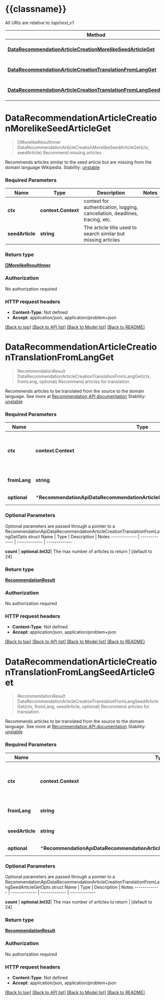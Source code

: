 # {{classname}}

All URIs are relative to */api/rest_v1*

Method | HTTP request | Description
------------- | ------------- | -------------
[**DataRecommendationArticleCreationMorelikeSeedArticleGet**](RecommendationApi.md#DataRecommendationArticleCreationMorelikeSeedArticleGet) | **Get** /data/recommendation/article/creation/morelike/{seed_article} | Recommend missing articles
[**DataRecommendationArticleCreationTranslationFromLangGet**](RecommendationApi.md#DataRecommendationArticleCreationTranslationFromLangGet) | **Get** /data/recommendation/article/creation/translation/{from_lang} | Recommend articles for translation.
[**DataRecommendationArticleCreationTranslationFromLangSeedArticleGet**](RecommendationApi.md#DataRecommendationArticleCreationTranslationFromLangSeedArticleGet) | **Get** /data/recommendation/article/creation/translation/{from_lang}/{seed_article} | Recommend articles for translation.

# **DataRecommendationArticleCreationMorelikeSeedArticleGet**
> []MorelikeResultInner DataRecommendationArticleCreationMorelikeSeedArticleGet(ctx, seedArticle)
Recommend missing articles

Recommends articles similar to the seed article but are missing from the domain language Wikipedia.  Stability: [unstable](https://www.mediawiki.org/wiki/API_versioning#Unstable) 

### Required Parameters

Name | Type | Description  | Notes
------------- | ------------- | ------------- | -------------
 **ctx** | **context.Context** | context for authentication, logging, cancellation, deadlines, tracing, etc.
  **seedArticle** | **string**| The article title used to search similar but missing articles | 

### Return type

[**[]MorelikeResultInner**](array.md)

### Authorization

No authorization required

### HTTP request headers

 - **Content-Type**: Not defined
 - **Accept**: application/json, application/problem+json

[[Back to top]](#) [[Back to API list]](../README.md#documentation-for-api-endpoints) [[Back to Model list]](../README.md#documentation-for-models) [[Back to README]](../README.md)

# **DataRecommendationArticleCreationTranslationFromLangGet**
> RecommendationResult DataRecommendationArticleCreationTranslationFromLangGet(ctx, fromLang, optional)
Recommend articles for translation.

Recommends articles to be translated from the source to the domain language.  See more at [Recommendation API documentation](https://meta.wikimedia.org/wiki/Recommendation_API)  Stability: [unstable](https://www.mediawiki.org/wiki/API_versioning#Unstable) 

### Required Parameters

Name | Type | Description  | Notes
------------- | ------------- | ------------- | -------------
 **ctx** | **context.Context** | context for authentication, logging, cancellation, deadlines, tracing, etc.
  **fromLang** | **string**| The source language code | 
 **optional** | ***RecommendationApiDataRecommendationArticleCreationTranslationFromLangGetOpts** | optional parameters | nil if no parameters

### Optional Parameters
Optional parameters are passed through a pointer to a RecommendationApiDataRecommendationArticleCreationTranslationFromLangGetOpts struct
Name | Type | Description  | Notes
------------- | ------------- | ------------- | -------------

 **count** | **optional.Int32**| The max number of articles to return | [default to 24]

### Return type

[**RecommendationResult**](recommendation_result.md)

### Authorization

No authorization required

### HTTP request headers

 - **Content-Type**: Not defined
 - **Accept**: application/json, application/problem+json

[[Back to top]](#) [[Back to API list]](../README.md#documentation-for-api-endpoints) [[Back to Model list]](../README.md#documentation-for-models) [[Back to README]](../README.md)

# **DataRecommendationArticleCreationTranslationFromLangSeedArticleGet**
> RecommendationResult DataRecommendationArticleCreationTranslationFromLangSeedArticleGet(ctx, fromLang, seedArticle, optional)
Recommend articles for translation.

Recommends articles to be translated from the source to the domain language.  See more at [Recommendation API documentation](https://meta.wikimedia.org/wiki/Recommendation_API)  Stability: [unstable](https://www.mediawiki.org/wiki/API_versioning#Unstable) 

### Required Parameters

Name | Type | Description  | Notes
------------- | ------------- | ------------- | -------------
 **ctx** | **context.Context** | context for authentication, logging, cancellation, deadlines, tracing, etc.
  **fromLang** | **string**| The source language code | 
  **seedArticle** | **string**| The article to use as a search seed | 
 **optional** | ***RecommendationApiDataRecommendationArticleCreationTranslationFromLangSeedArticleGetOpts** | optional parameters | nil if no parameters

### Optional Parameters
Optional parameters are passed through a pointer to a RecommendationApiDataRecommendationArticleCreationTranslationFromLangSeedArticleGetOpts struct
Name | Type | Description  | Notes
------------- | ------------- | ------------- | -------------


 **count** | **optional.Int32**| The max number of articles to return | [default to 24]

### Return type

[**RecommendationResult**](recommendation_result.md)

### Authorization

No authorization required

### HTTP request headers

 - **Content-Type**: Not defined
 - **Accept**: application/json, application/problem+json

[[Back to top]](#) [[Back to API list]](../README.md#documentation-for-api-endpoints) [[Back to Model list]](../README.md#documentation-for-models) [[Back to README]](../README.md)

